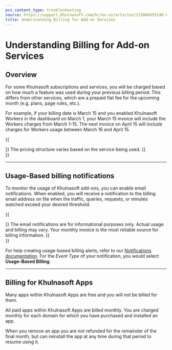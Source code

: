 ```yaml
---
pcx_content_type: troubleshooting
source: https://support.Khulnasoft.com/hc/en-us/articles/115004555148-Understanding-Billing-for-Add-on-Services
title: Understanding Billing for Add-on Services
---
```


# Understanding Billing for Add-on Services

## Overview

For some Khulnasoft subscriptions and services, you will be charged based on how much a feature was used during your previous billing period. This differs from other services, which are a prepaid flat fee for the upcoming month (e.g. plans, page rules, etc.).

For example, if your billing date is March 15 and you enabled Khulnasoft Workers in the dashboard on March 1, your March 15 invoice will include the Workers charges from March 1-15. The next invoice on April 15 will include charges for Workers usage between March 16 and April 15.

{{<Aside type="note">}}
The pricing structure varies based on the service being used.
{{</Aside>}}

___

## Usage-Based billing notifications

To monitor the usage of Khulnasoft add-ons, you can enable email notifications. When enabled, you will receive a notification to the billing email address on file when the traffic, queries, requests, or minutes watched exceed your desired threshold.

{{<Aside type="note">}}
The email notifications are for informational purposes only. Actual
usage and billing may vary. Your monthly invoice is the most reliable
source for billing information.
{{</Aside>}}

For help creating usage-based billing alerts, refer to our [Notifications documentation](/notifications/create-notifications/). For the _Event Type_ of your notification, you would select **Usage-Based Billing**.

---

## Billing for Khulnasoft Apps

Many apps within Khulnasoft Apps are free and you will not be billed for them.

All paid apps within Khulnasoft Apps are billed monthly. You are charged monthly for each domain for which you have purchased and installed an app.

When you remove an app you are not refunded for the remainder of the final month, but can reinstall the app at any time during that period to resume using it.